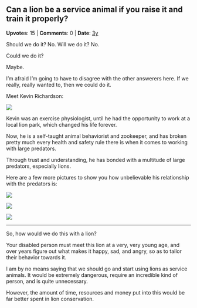 ## Can a lion be a service animal if you raise it and train it properly?
    
**Upvotes**: 15 | **Comments**: 0 | **Date**: [3y](https://www.quora.com/Can-a-lion-be-a-service-animal-if-you-raise-it-and-train-it-properly/answer/Gary-Meaney)

Should we do it? No. Will we do it? No.

Could we do it?

Maybe.

I’m afraid I’m going to have to disagree with the other answerers here. If we really, really wanted to, then we could do it.

Meet Kevin Richardson:

![](https://qph.fs.quoracdn.net/main-qimg-7cde78e96dfc5c080972b2e263a9a03e-lq)

Kevin was an exercise physiologist, until he had the opportunity to work at a local lion park, which changed his life forever.

Now, he is a self-taught animal behaviorist and zookeeper, and has broken pretty much every health and safety rule there is when it comes to working with large predators.

Through trust and understanding, he has bonded with a multitude of large predators, especially lions.

Here are a few more pictures to show you how unbelievable his relationship with the predators is:

![](https://qph.fs.quoracdn.net/main-qimg-a9a1b7cb70e2b4228b033a92b4f8a9a2-lq)

![](https://qph.fs.quoracdn.net/main-qimg-2214ea3384945cd24985359648e1aeb7-lq)

![](https://qph.fs.quoracdn.net/main-qimg-540999c39ecbd2af889adab5c844c45e-lq)

* * *

So, how would we do this with a lion?

Your disabled person must meet this lion at a very, very young age, and over years figure out what makes it happy, sad, and angry, so as to tailor their behavior towards it.

I am by no means saying that we should go and start using lions as service animals. It would be extremely dangerous, require an incredible kind of person, and is quite unnecessary.

However, the amount of time, resources and money put into this would be far better spent in lion conservation.


